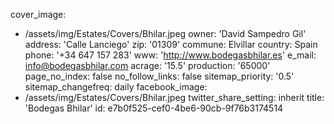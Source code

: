 cover_image:
  - /assets/img/Estates/Covers/Bhilar.jpeg
owner: 'David Sampedro Gil'
address: 'Calle Lanciego'
zip: '01309'
commune: Elvillar
country: Spain
phone: '+34 647 157 283'
www: 'http://www.bodegasbhilar.es'
e_mail: info@bodegasbhilar.com
acrage: '15.5'
production: '65000'
page_no_index: false
no_follow_links: false
sitemap_priority: '0.5'
sitemap_changefreq: daily
facebook_image:
  - /assets/img/Estates/Covers/Bhilar.jpeg
twitter_share_setting: inherit
title: 'Bodegas Bhilar'
id: e7b0f525-cef0-4be6-90cb-9f76b3174514
